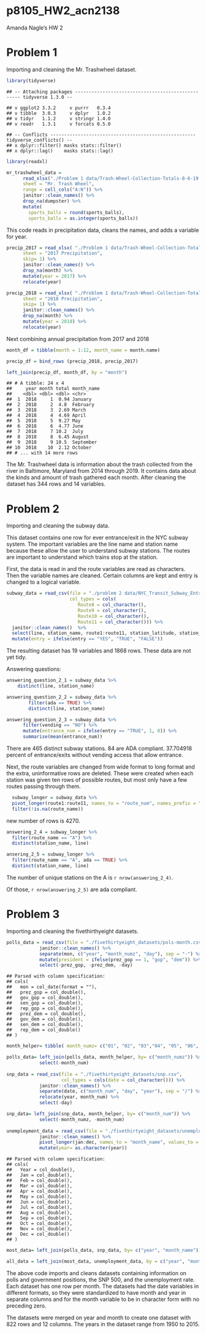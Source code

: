 p8105\_HW2\_acn2138
================

Amanda Nagle’s HW 2

# Problem 1

Importing and cleaning the Mr. Trashwheel dataset.

``` r
library(tidyverse)
```

    ## -- Attaching packages -------------------------------------------------- tidyverse 1.3.0 --

    ## v ggplot2 3.3.2     v purrr   0.3.4
    ## v tibble  3.0.3     v dplyr   1.0.2
    ## v tidyr   1.1.2     v stringr 1.4.0
    ## v readr   1.3.1     v forcats 0.5.0

    ## -- Conflicts ----------------------------------------------------- tidyverse_conflicts() --
    ## x dplyr::filter() masks stats::filter()
    ## x dplyr::lag()    masks stats::lag()

``` r
library(readxl)

mr_trashwheel_data = 
      read_xlsx("./Problem 1 data/Trash-Wheel-Collection-Totals-8-6-19.xlsx",
      sheet = "Mr. Trash Wheel",
      range = cell_cols("A:N")) %>%
      janitor::clean_names() %>%
      drop_na(dumpster) %>% 
      mutate(
        sports_balls = round(sports_balls),
        sports_balls = as.integer(sports_balls))
```

This code reads in precipitation data, cleans the names, and adds a
variable for year.

``` r
precip_2017 = read_xlsx( "./Problem 1 data/Trash-Wheel-Collection-Totals-8-6-19.xlsx",
      sheet = "2017 Precipitation",
      skip= 1) %>%
      janitor::clean_names() %>%
      drop_na(month) %>%
      mutate(year = 2017) %>%
      relocate(year)

precip_2018 = read_xlsx( "./Problem 1 data/Trash-Wheel-Collection-Totals-8-6-19.xlsx",
      sheet = "2018 Precipitation",
      skip= 1) %>%
      janitor::clean_names() %>%
      drop_na(month) %>%
      mutate(year = 2018) %>%
      relocate(year)
```

Next combining annual precipitation from 2017 and 2018

``` r
month_df = tibble(month = 1:12, month_name = month.name)

precip_df = bind_rows (precip_2018, precip_2017)

left_join(precip_df, month_df, by = "month")
```

    ## # A tibble: 24 x 4
    ##     year month total month_name
    ##    <dbl> <dbl> <dbl> <chr>     
    ##  1  2018     1  0.94 January   
    ##  2  2018     2  4.8  February  
    ##  3  2018     3  2.69 March     
    ##  4  2018     4  4.69 April     
    ##  5  2018     5  9.27 May       
    ##  6  2018     6  4.77 June      
    ##  7  2018     7 10.2  July      
    ##  8  2018     8  6.45 August    
    ##  9  2018     9 10.5  September 
    ## 10  2018    10  2.12 October   
    ## # ... with 14 more rows

The Mr. Trashwheel data is information about the trash collected from
the river in Baltimore, Maryland from 2014 through 2019. It contains
data about the kinds and amount of trash gathered each month. After
cleaning the dataset has 344 rows and 14 variables.

# Problem 2

Importing and cleaning the subway data.

This dataset contains one row for ever entrance/exit in the NYC subway
system. The important variables are the line name and station name
because these allow the user to understand subway stations. The routes
are important to understand which trains stop at the station.

First, the data is read in and the route variables are read as
characters. Then the variable names are cleaned. Certain columns are
kept and entry is changed to a logical variable.

``` r
subway_data = read_csv(file = "./problem 2 data/NYC_Transit_Subway_Entrance_And_Exit_Data.csv", 
                       col_types = cols(
                          Route8 = col_character(),
                          Route9 = col_character(),
                          Route10 = col_character(),
                          Route11 = col_character())) %>%
  janitor::clean_names()  %>%
  select(line, station_name, route1:route11, station_latitude, station_longitude, entry, vending, entrance_type, ada) %>%
  mutate(entry = ifelse(entry == "YES", "TRUE", "FALSE"))
```

The resulting dataset has 19 variables and 1868 rows. These data are not
yet tidy.

Answering questions:

``` r
answering_question_2_1 = subway_data %>% 
    distinct(line, station_name)

answering_question_2_2 = subway_data %>%
        filter(ada == TRUE) %>%
        distinct(line, station_name)

answering_question_2_3 = subway_data %>%
      filter(vending == "NO") %>%
      mutate(entrance_num = ifelse(entry == "TRUE", 1, 0)) %>%
      summarise(mean(entrance_num))
```

There are 465 distinct subway stations. 84 are ADA compliant. 37.704918
percent of entrance/exits without vending access that allow entrance.

Next, the route variables are changed from wide format to long format
and the extra, uninformative rows are deleted. These were created when
each station was given ten rows of possible routes, but most only have a
few routes passing through them.

``` r
  subway_longer = subway_data %>% 
  pivot_longer(route1:route11, names_to = "route_num", names_prefix = "route", values_to = "route_name") %>%
  filter(!is.na(route_name))
```

new number of rows is 4270.

``` r
answering_2_4 = subway_longer %>%
  filter(route_name == "A") %>%
  distinct(station_name, line)

ansering_2_5 = subway_longer %>%
  filter(route_name == "A", ada == TRUE) %>%
  distinct(station_name, line)
```

The number of unique stations on the A is `r nrow(answering_2_4)`.

Of those, `r nrow(answering_2_5)` are ada compliant.

# Problem 3

Importing and cleaning the fivethirthyeight datasets.

``` r
polls_data = read_csv(file = "./fivethirtyeight_datasets/pols-month.csv") %>% 
            janitor::clean_names() %>%
            separate(mon, c("year", "month_numz", "day"), sep = "-") %>%
            mutate(president = ifelse(prez_gop == 1, "gop", "dem")) %>%
            select(-prez_gop, -prez_dem, -day)
```

    ## Parsed with column specification:
    ## cols(
    ##   mon = col_date(format = ""),
    ##   prez_gop = col_double(),
    ##   gov_gop = col_double(),
    ##   sen_gop = col_double(),
    ##   rep_gop = col_double(),
    ##   prez_dem = col_double(),
    ##   gov_dem = col_double(),
    ##   sen_dem = col_double(),
    ##   rep_dem = col_double()
    ## )

``` r
month_helper= tibble( month_numz= c("01", "02", "03","04", "05", "06", "07", "08", "09", "10", "11", "12" ), month_name = c("jan", "feb", "mar", "apr", "may", "jun", "jul", "aug", "sep", "oct", "nov", "dec"), month_num = as.character(1:12))

polls_data= left_join(polls_data, month_helper, by= c("month_numz")) %>%
            select(-month_num)
    
snp_data = read_csv(file = "./fivethirtyeight_datasets/snp.csv", 
                    col_types = cols(date = col_character())) %>% 
            janitor::clean_names() %>%
            separate(date, c("month_num", "day", "year"), sep = "/") %>% 
            relocate(year, month_num) %>%
            select(-day)

snp_data= left_join(snp_data, month_helper, by= c("month_num")) %>%
            select(-month_numz, -month_num)
            
unemployment_data = read_csv(file = "./fivethirtyeight_datasets/unemployment.csv") %>% 
            janitor::clean_names() %>%
            pivot_longer(jan:dec, names_to = "month_name", values_to = "unemployment") %>%
            mutate(year= as.character(year))
```

    ## Parsed with column specification:
    ## cols(
    ##   Year = col_double(),
    ##   Jan = col_double(),
    ##   Feb = col_double(),
    ##   Mar = col_double(),
    ##   Apr = col_double(),
    ##   May = col_double(),
    ##   Jun = col_double(),
    ##   Jul = col_double(),
    ##   Aug = col_double(),
    ##   Sep = col_double(),
    ##   Oct = col_double(),
    ##   Nov = col_double(),
    ##   Dec = col_double()
    ## )

``` r
most_data= left_join(polls_data, snp_data, by= c("year", "month_name"))

all_data = left_join(most_data, unemployment_data, by = c("year", "month_name"))
```

The above code imports and cleans datasets containing information on
polls and government positions, the SNP 500, and the unemployment rate.
Each dataset has one row per month. The datasets had the date variables
in different formats, so they were standardized to have month and year
in separate columns and for the month variable to be in character form
with no preceding zero.

The datasets were merged on year and month to create one dataset with
822 rows and 12 columns. The years in the dataset range from 1950 to
2015.
